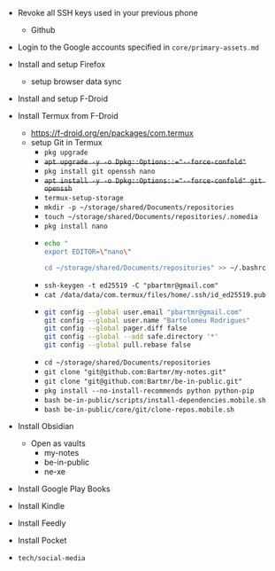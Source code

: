 - Revoke all SSH keys used in your previous phone
  - Github

- Login to the Google accounts specified in `core/primary-assets.md`
- Install and setup Firefox
  - setup browser data sync
- Install and setup F-Droid
- Install Termux from F-Droid
  - https://f-droid.org/en/packages/com.termux
  - setup Git in Termux
    - `pkg upgrade`
    - ~~`apt upgrade -y -o Dpkg::Options::="--force-confold"`~~
    - `pkg install git openssh nano`
    - ~~`apt install -y -o Dpkg::Options::="--force-confold" git openssh`~~
    - `termux-setup-storage`
    - `mkdir -p ~/storage/shared/Documents/repositories`
    - `touch ~/storage/shared/Documents/repositories/.nomedia`
    - `pkg install nano`
    - 
      ```bash
      echo "
      export EDITOR=\"nano\"

      cd ~/storage/shared/Documents/repositories" >> ~/.bashrc
      ```
    - `ssh-keygen -t ed25519 -C "pbartmr@gmail.com"`
    - `cat /data/data/com.termux/files/home/.ssh/id_ed25519.pub`
    - 
      ```bash
      git config --global user.email "pbartmr@gmail.com"
      git config --global user.name "Bartolomeu Rodrigues"
      git config --global pager.diff false
      git config --global --add safe.directory '*'
      git config --global pull.rebase false
      ```
    - `cd ~/storage/shared/Documents/repositories`
    - `git clone "git@github.com:Bartmr/my-notes.git"`
    - `git clone "git@github.com:Bartmr/be-in-public.git"`
    - `pkg install --no-install-recommends python python-pip`
    - `bash be-in-public/scripts/install-dependencies.mobile.sh`
    - `bash be-in-public/core/git/clone-repos.mobile.sh`
- Install Obsidian
  - Open as vaults
    - my-notes
    - be-in-public
    - ne-xe
- Install Google Play Books
- Install Kindle
- Install Feedly
- Install Pocket
- `tech/social-media`
